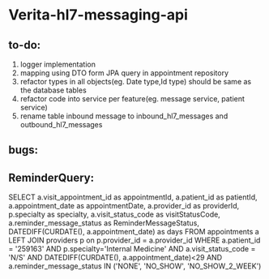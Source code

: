 # Verita-hl7-messaging-api

## to-do:
1. logger implementation
2. mapping using DTO form JPA query in appointment repository
3. refactor types in all objects(eg. Date type,Id type) should be same as the database tables
4. refactor code into service per feature(eg. message service, patient service)
5. rename table inbound message to inbound_hl7_messages and outbound_hl7_messages

## bugs:

## ReminderQuery:
SELECT
a.visit_appointment_id as appointmentId,
a.patient_id as patientId,
a.appointment_date as appointmentDate,
a.provider_id as providerId,
p.specialty as specialty,
a.visit_status_code as visitStatusCode,
a.reminder_message_status as ReminderMessageStatus,
DATEDIFF(CURDATE(), a.appointment_date) as days
FROM appointments a
LEFT JOIN providers p on p.provider_id = a.provider_id
WHERE a.patient_id = '259163' AND p.specialty='Internal Medicine' AND a.visit_status_code = 'N/S' AND DATEDIFF(CURDATE(), a.appointment_date)<29 AND a.reminder_message_status IN ('NONE', 'NO_SHOW', 'NO_SHOW_2_WEEK')
